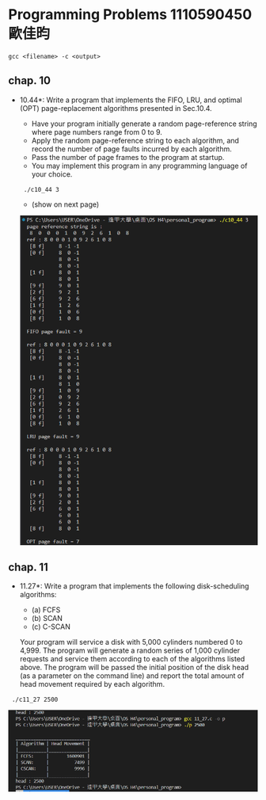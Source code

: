 # Programming Problems 1110590450 歐佳昀

```
gcc <filename> -c <output>
```

## chap. 10

- 10.44\*: Write a program that implements the FIFO, LRU, and optimal (OPT) page-replacement algorithms presented in Sec.10.4.

  - Have your program initially generate a random page-reference string where page numbers range from 0 to 9.
  - Apply the random page-reference string to each algorithm, and record the number of page faults incurred by each algorithm.
  - Pass the number of page frames to the program at startup.
  - You may implement this program in any programming language of your choice.

  ```
   ./c10_44 3
  ```

  - (show on next page)

  ![alt text](snapshot/10_44.png)

## chap. 11

- 11.27\*: Write a program that implements the following disk-scheduling algorithms:

  - (a) FCFS
  - (b) SCAN
  - (c) C-SCAN

  Your program will service a disk with 5,000 cylinders numbered 0 to 4,999.
  The program will generate a random series of 1,000 cylinder requests and service them according to each of the algorithms listed above.
  The program will be passed the initial position of the disk head (as a parameter on the command line) and report the total amount of head movement required by each algorithm.

```
 ./c11_27 2500
```

![alt text](snapshot/11_27.png)
